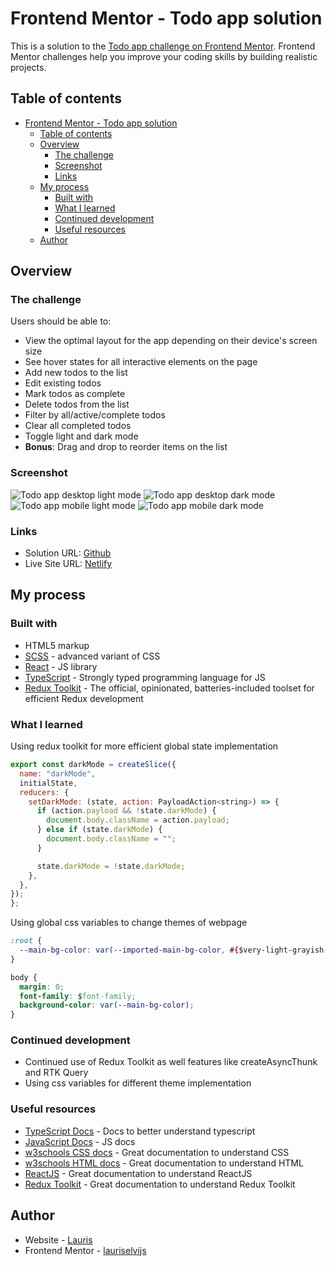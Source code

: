 # Frontend Mentor - Todo app solution

This is a solution to the [Todo app challenge on Frontend Mentor](https://www.frontendmentor.io/challenges/todo-app-Su1_KokOW). Frontend Mentor challenges help you improve your coding skills by building realistic projects.

## Table of contents

- [Frontend Mentor - Todo app solution](#frontend-mentor---todo-app-solution)
  - [Table of contents](#table-of-contents)
  - [Overview](#overview)
    - [The challenge](#the-challenge)
    - [Screenshot](#screenshot)
    - [Links](#links)
  - [My process](#my-process)
    - [Built with](#built-with)
    - [What I learned](#what-i-learned)
    - [Continued development](#continued-development)
    - [Useful resources](#useful-resources)
  - [Author](#author)

## Overview

### The challenge

Users should be able to:

- View the optimal layout for the app depending on their device's screen size
- See hover states for all interactive elements on the page
- Add new todos to the list
- Edit existing todos
- Mark todos as complete
- Delete todos from the list
- Filter by all/active/complete todos
- Clear all completed todos
- Toggle light and dark mode
- **Bonus**: Drag and drop to reorder items on the list

### Screenshot

![Todo app desktop light mode](https://user-images.githubusercontent.com/85683069/189924476-3e090ea7-5771-46f1-ada5-2a04933635c9.png)
![Todo app desktop dark mode](https://user-images.githubusercontent.com/85683069/189924474-06664384-23ce-43a1-b28b-dd7414b3ff72.png)
![Todo app mobile light mode](https://user-images.githubusercontent.com/85683069/189924471-f537f898-028e-41dc-9726-6e0b7b751ec2.png)
![Todo app mobile dark mode](https://user-images.githubusercontent.com/85683069/189924462-523718f5-2746-460e-86e1-46fc6111b303.png)

### Links

- Solution URL: [Github](https://github.com/lauriselvijs/todo-app)
- Live Site URL: [Netlify](https://81fd79-todo-app.netlify.app/)

## My process

### Built with

- HTML5 markup
- [SCSS](https://sass-lang.com/) - advanced variant of CSS
- [React](https://reactjs.org/) - JS library
- [TypeScript](https://www.typescriptlang.org/) - Strongly typed programming language for JS
- [Redux Toolkit](https://redux-toolkit.js.org/) - The official, opinionated, batteries-included toolset for efficient Redux development

### What I learned

Using redux toolkit for more efficient global state implementation

```js
export const darkMode = createSlice({
  name: "darkMode",
  initialState,
  reducers: {
    setDarkMode: (state, action: PayloadAction<string>) => {
      if (action.payload && !state.darkMode) {
        document.body.className = action.payload;
      } else if (state.darkMode) {
        document.body.className = "";
      }

      state.darkMode = !state.darkMode;
    },
  },
});
};
```

Using global css variables to change themes of webpage

```css
:root {
  --main-bg-color: var(--imported-main-bg-color, #{$very-light-grayish-blue});
}

body {
  margin: 0;
  font-family: $font-family;
  background-color: var(--main-bg-color);
}
```

### Continued development

- Continued use of Redux Toolkit as well features like createAsyncThunk and RTK Query
- Using css variables for different theme implementation

### Useful resources

- [TypeScript Docs](https://www.typescriptlang.org/docs/) - Docs to better understand typescript
- [JavaScript Docs](https://developer.mozilla.org/en-US/docs/Web/JavaScript) - JS docs
- [w3schools CSS docs](https://www.w3schools.com/css/default.asp) - Great documentation to understand CSS
- [w3schools HTML docs](https://www.w3schools.com/html/default.asp) - Great documentation to understand HTML
- [ReactJS](https://reactjs.org/docs/getting-started.html) - Great documentation to understand ReactJS
- [Redux Toolkit](https://redux-toolkit.js.org/usage/usage-guide) - Great documentation to understand Redux Toolkit

## Author

- Website - [Lauris](https://portfolio-rouge-seven.vercel.app/)
- Frontend Mentor - [lauriselvijs](https://www.frontendmentor.io/profile/lauriselvijs)
